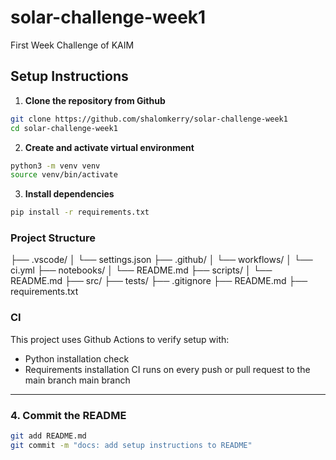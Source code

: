 # solar-challenge-week1
First Week Challenge of KAIM

## Setup Instructions

1. **Clone the repository from Github**
```bash
git clone https://github.com/shalomkerry/solar-challenge-week1
cd solar-challenge-week1
```

2. **Create and activate virtual environment**
```bash
python3 -m venv venv
source venv/bin/activate
```
3. **Install dependencies**

```bash
pip install -r requirements.txt
```
### Project Structure
├── .vscode/
│   └── settings.json
├── .github/
│   └── workflows/
│       └── ci.yml
├── notebooks/
│   └── README.md
├── scripts/
│   └── README.md
├── src/
├── tests/
├── .gitignore
├── README.md
├── requirements.txt

### CI
This project uses Github Actions to verify setup with:
- Python installation check
- Requirements installation
CI runs on every push or pull request to the main branch main branch

---

### 4. Commit the README

```bash
git add README.md
git commit -m "docs: add setup instructions to README"
